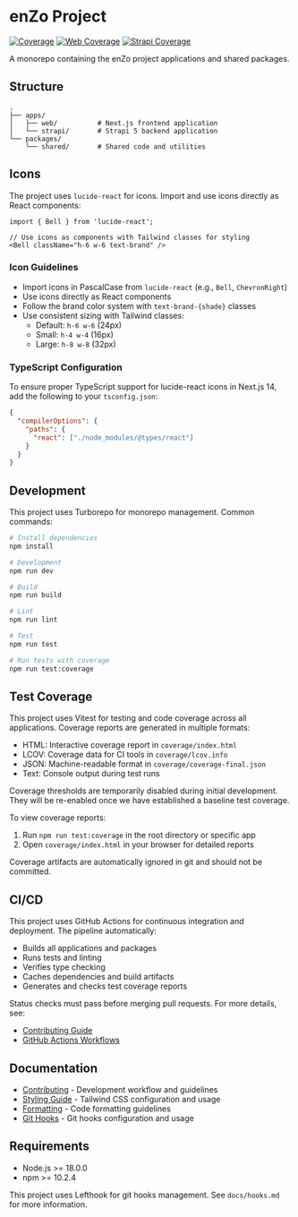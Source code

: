 # enZo Project

[![Coverage](https://codecov.io/gh/stefa93/1106enzo-frontend/branch/main/graph/badge.svg)](https://codecov.io/gh/stefa93/1106enzo-frontend)
[![Web Coverage](https://codecov.io/gh/stefa93/1106enzo-frontend/branch/main/graph/badge.svg?flag=web)](https://codecov.io/gh/stefa93/1106enzo-frontend)
[![Strapi Coverage](https://codecov.io/gh/stefa93/1106enzo-frontend/branch/main/graph/badge.svg?flag=strapi)](https://codecov.io/gh/stefa93/1106enzo-frontend)

A monorepo containing the enZo project applications and shared packages.

## Structure

```
.
├── apps/
│   ├── web/          # Next.js frontend application
│   └── strapi/       # Strapi 5 backend application
└── packages/
    └── shared/       # Shared code and utilities
```

## Icons

The project uses `lucide-react` for icons. Import and use icons directly as React components:

```tsx
import { Bell } from 'lucide-react';

// Use icons as components with Tailwind classes for styling
<Bell className="h-6 w-6 text-brand" />
```

### Icon Guidelines

- Import icons in PascalCase from `lucide-react` (e.g., `Bell`, `ChevronRight`)
- Use icons directly as React components
- Follow the brand color system with `text-brand-{shade}` classes
- Use consistent sizing with Tailwind classes:
  - Default: `h-6 w-6` (24px)
  - Small: `h-4 w-4` (16px)
  - Large: `h-8 w-8` (32px)

### TypeScript Configuration

To ensure proper TypeScript support for lucide-react icons in Next.js 14, add the following to your `tsconfig.json`:

```json
{
  "compilerOptions": {
    "paths": {
      "react": ["./node_modules/@types/react"]
    }
  }
}
```

## Development

This project uses Turborepo for monorepo management. Common commands:

```bash
# Install dependencies
npm install

# Development
npm run dev

# Build
npm run build

# Lint
npm run lint

# Test
npm run test

# Run tests with coverage
npm run test:coverage
```

## Test Coverage

This project uses Vitest for testing and code coverage across all applications. Coverage reports are
generated in multiple formats:

- HTML: Interactive coverage report in `coverage/index.html`
- LCOV: Coverage data for CI tools in `coverage/lcov.info`
- JSON: Machine-readable format in `coverage/coverage-final.json`
- Text: Console output during test runs

Coverage thresholds are temporarily disabled during initial development. They will be re-enabled
once we have established a baseline test coverage.

To view coverage reports:

1. Run `npm run test:coverage` in the root directory or specific app
2. Open `coverage/index.html` in your browser for detailed reports

Coverage artifacts are automatically ignored in git and should not be committed.

## CI/CD

This project uses GitHub Actions for continuous integration and deployment. The pipeline
automatically:

- Builds all applications and packages
- Runs tests and linting
- Verifies type checking
- Caches dependencies and build artifacts
- Generates and checks test coverage reports

Status checks must pass before merging pull requests. For more details, see:

- [Contributing Guide](docs/CONTRIBUTING.md#ci-cd-pipeline)
- [GitHub Actions Workflows](.github/workflows)

## Documentation

- [Contributing](docs/CONTRIBUTING.md) - Development workflow and guidelines
- [Styling Guide](docs/styling.md) - Tailwind CSS configuration and usage
- [Formatting](docs/formatting.md) - Code formatting guidelines
- [Git Hooks](docs/hooks.md) - Git hooks configuration and usage

## Requirements

- Node.js >= 18.0.0
- npm >= 10.2.4

This project uses Lefthook for git hooks management. See `docs/hooks.md` for more information.
